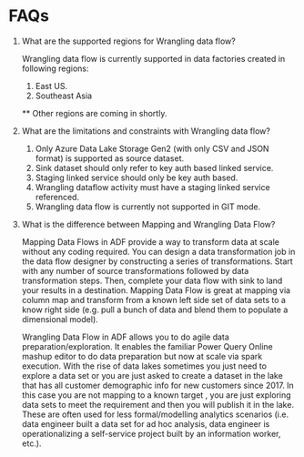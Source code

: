 FAQs
================================

1. What are the supported regions for Wrangling data flow?

   Wrangling data flow is currently supported in data factories created in following regions:
   1. East US.
   2. Southeast Asia

   ** Other regions are coming in shortly.

2. What are the limitations and constraints with Wrangling data flow?

   1. Only Azure Data Lake Storage Gen2 (with only CSV and JSON format) is supported as source dataset.
   2. Sink dataset should only refer to key auth based linked service.
   3. Staging linked service should only be key auth based.
   4. Wrangling dataflow activity must have a staging linked service referenced.
   5. Wrangling data flow is currently not supported in GIT mode.

3. What is the difference between Mapping and Wrangling Data Flow?

   Mapping Data Flows in ADF provide a way to transform data at scale without any coding required. You can design a data transformation job in the data flow designer by constructing a series of transformations. Start with any number of source transformations followed by data transformation steps. Then, complete your data flow with sink to land your results in a destination. Mapping Data Flow is great at mapping via column map and transform from a known left side set of data sets to a know right side (e.g. pull a bunch of data and blend them to populate a dimensional model).

   Wrangling Data Flow in ADF allows you to do agile data preparation/exploration. It enables the familiar Power Query Online mashup editor to do data preparation but now at scale via spark execution. With the rise of data lakes sometimes you just need to explore a data set or you are just asked to create a dataset in the lake that has all customer demographic info for new customers since 2017. In this case you are not mapping to a known target , you are just exploring data sets to meet the requirement and then you will publish it in the lake.  These are often used for less formal/modelling analytics scenarios (i.e. data engineer built a data set for ad hoc analysis, data engineer is operationalizing a self-service project built by an information worker, etc.).
